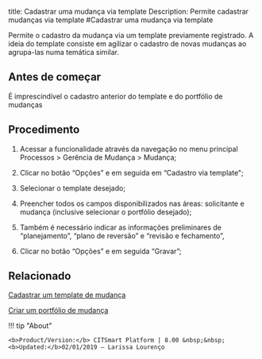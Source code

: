 title: Cadastrar uma mudança via template
Description: Permite cadastrar mudanças via template
#Cadastrar uma mudança via template

Permite o cadastro da mudança via um template previamente registrado. A ideia do template consiste em agilizar o cadastro de novas mudanças ao agrupa-las numa temática similar.

Antes de começar
----------------

É imprescindível o cadastro anterior do template e do portfólio de mudanças

Procedimento
------------

1.  Acessar a funcionalidade através da navegação no menu principal Processos \>
    Gerência de Mudança \> Mudança;

2.  Clicar no botão “Opções” e em seguida em “Cadastro via template";

3.  Selecionar o template desejado;

4.  Preencher todos os campos disponibilizados nas áreas: solicitante e mudança
    (inclusive selecionar o portfólio desejado);

5.  Também é necessário indicar as informações preliminares de “planejamento”,
    “plano de reversão” e “revisão e fechamento”,

6.  Clicar no botão “Opções” e em seguida “Gravar”;

Relacionado 
------------

[Cadastrar um template de mudança](/pt-br/citsmart-platform-8/processes/change/configuration/change-template.html)

[Criar um portfólio de mudança](/pt-br/citsmart-platform-8/processes/change/configuration/change-portfolio.html)

!!! tip "About"

    <b>Product/Version:</b> CITSmart Platform | 8.00 &nbsp;&nbsp;
    <b>Updated:</b>02/01/2019 – Larissa Lourenço
